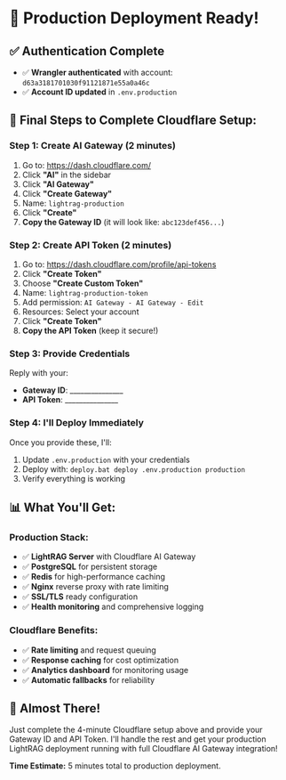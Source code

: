 # 🚀 Production Deployment Ready!

## ✅ **Authentication Complete**
- ✅ **Wrangler authenticated** with account: `d63a3181701030f91121871e55a0a46c`
- ✅ **Account ID updated** in `.env.production`

## 🎯 **Final Steps to Complete Cloudflare Setup:**

### **Step 1: Create AI Gateway (2 minutes)**
1. Go to: https://dash.cloudflare.com/
2. Click **"AI"** in the sidebar
3. Click **"AI Gateway"**
4. Click **"Create Gateway"**
5. Name: `lightrag-production`
6. Click **"Create"**
7. **Copy the Gateway ID** (it will look like: `abc123def456...`)

### **Step 2: Create API Token (2 minutes)**
1. Go to: https://dash.cloudflare.com/profile/api-tokens
2. Click **"Create Token"**
3. Choose **"Create Custom Token"**
4. Name: `lightrag-production-token`
5. Add permission: `AI Gateway - AI Gateway - Edit`
6. Resources: Select your account
7. Click **"Create Token"**
8. **Copy the API Token** (keep it secure!)

### **Step 3: Provide Credentials**
Reply with your:
- **Gateway ID**: _______________
- **API Token**: _______________

### **Step 4: I'll Deploy Immediately**
Once you provide these, I'll:
1. Update `.env.production` with your credentials
2. Deploy with: `deploy.bat deploy .env.production production`
3. Verify everything is working

## 📊 **What You'll Get:**

### **Production Stack:**
- ✅ **LightRAG Server** with Cloudflare AI Gateway
- ✅ **PostgreSQL** for persistent storage
- ✅ **Redis** for high-performance caching
- ✅ **Nginx** reverse proxy with rate limiting
- ✅ **SSL/TLS** ready configuration
- ✅ **Health monitoring** and comprehensive logging

### **Cloudflare Benefits:**
- ✅ **Rate limiting** and request queuing
- ✅ **Response caching** for cost optimization
- ✅ **Analytics dashboard** for monitoring usage
- ✅ **Automatic fallbacks** for reliability

## 🎉 **Almost There!**

Just complete the 4-minute Cloudflare setup above and provide your Gateway ID and API Token. I'll handle the rest and get your production LightRAG deployment running with full Cloudflare AI Gateway integration!

**Time Estimate:** 5 minutes total to production deployment.